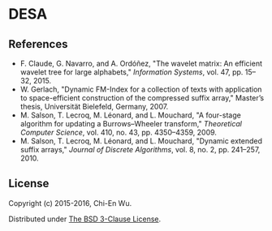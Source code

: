 # DESA


## References

- F. Claude, G. Navarro, and A. Ordóñez, "The wavelet matrix: An efficient wavelet tree for large alphabets," _Information Systems_, vol. 47, pp. 15–32, 2015.
- W. Gerlach, "Dynamic FM-Index for a collection of texts with application to space-efficient construction of the compressed suffix array," Master’s thesis, Universität Bielefeld, Germany, 2007.
- M. Salson, T. Lecroq, M. Léonard, and L. Mouchard, "A four-stage algorithm for updating a Burrows–Wheeler transform," _Theoretical Computer Science_, vol. 410, no. 43, pp. 4350–4359, 2009.
- M. Salson, T. Lecroq, M. Léonard, and L. Mouchard, "Dynamic extended suffix arrays," _Journal of Discrete Algorithms_, vol. 8, no. 2, pp. 241–257, 2010.


## License

Copyright (c) 2015-2016, Chi-En Wu.

Distributed under [The BSD 3-Clause License](http://opensource.org/licenses/BSD-3-Clause).
